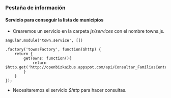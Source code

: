 ### Pestaña de información
#### Servicio para conseguir la lista de municipios

- Crearemos un servicio en la carpeta *js/services* con el nombre towns.js.

```
angular.module('town.service', [])

.factory('townsFactory', function($http) {
	return {
		getTowns: function(){
            return $http.get('http://openbizkaibus.appspot.com/api/Consultar_FamiliasCentros');
		}
	}
});
```

- Necesitaremos el servicio *$http* para hacer consultas.

